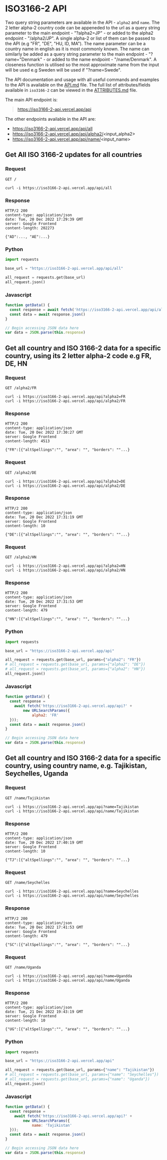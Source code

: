 # ISO3166-2 API

Two query string parameters are available in the API - `alpha2` and `name`. The 2 letter alpha-2 country code can be appeneded to the url as a query string parameter to the main endpoint - "?alpha2=JP" - or added to the alpha2 endpoint - "/alpha2/JP". A single alpha-2 or list of them can be passed to the API (e.g "FR", "DE", "HU, ID, MA"). The name parameter can be a country name in english as it is most commonly known. The name can similarly be added as a query string parameter to the main endpoint - "?name="Denmark" - or added to the name endpoint - "/name/Denmark". A closeness function is utilised so the most approximate name from the input will be used e.g Sweden will be used if "?name=Swede". 

The API documentation and usage with all useful commands and examples to the API is available on the [API.md](https://github.com/amckenna41/iso3166-2-api/API.md) file. The full list of attributes/fields available in `iso3166-2` can be viewed in the [ATTRIBUTES.md][attributes] file.

The main API endpoint is:

> https://iso3166-2-api.vercel.app/api

The other endpoints available in the API are:
* https://iso3166-2-api.vercel.app/api/all
* https://iso3166-2-api.vercel.app/api/alpha2/<input_alpha2>
* https://iso3166-2-api.vercel.app/api/name/<input_name>

Get All ISO 3166-2 updates for all countries
-------------------------------------------
### Request
`GET /`

    curl -i https://iso3166-2-api.vercel.app/api/all

### Response
    HTTP/2 200 
    content-type: application/json
    date: Tue, 20 Dec 2022 17:29:39 GMT
    server: Google Frontend
    content-length: 202273

    {"AD":..., "AE":...}

### Python
```python
import requests

base_url = "https://iso3166-2-api.vercel.app/api/all"

all_request = requests.get(base_url)
all_request.json() 
```

### Javascript
```javascript
function getData() {
  const response = await fetch('https://iso3166-2-api.vercel.app/api/all')
  const data = await response.json()
}

// Begin accessing JSON data here
var data = JSON.parse(this.response)
```

Get all country and ISO 3166-2 data for a specific country, using its 2 letter alpha-2 code e.g FR, DE, HN
----------------------------------------------------------------------------------------------------------

### Request
`GET /alpha2/FR`

    curl -i https://iso3166-2-api.vercel.app/api?alpha2=FR
    curl -i https://iso3166-2-api.vercel.app/api/alpha2/FR

### Response
    HTTP/2 200 
    content-type: application/json
    date: Tue, 20 Dec 2022 17:30:27 GMT
    server: Google Frontend
    content-length: 4513

    {"FR":[{"altSpellings":"", "area": "", "borders": ""...}

### Request
`GET /alpha2/DE`

    curl -i https://iso3166-2-api.vercel.app/api?alpha2=DE
    curl -i https://iso3166-2-api.vercel.app/api/alpha2/DE

### Response
    HTTP/2 200 
    content-type: application/json
    date: Tue, 20 Dec 2022 17:31:19 GMT
    server: Google Frontend
    content-length: 10

    {"DE":[{"altSpellings":"", "area": "", "borders": ""...}

### Request
`GET /alpha2/HN`

    curl -i https://iso3166-2-api.vercel.app/api?alpha2=HN
    curl -i https://iso3166-2-api.vercel.app/api/alpha2/HN

### Response
    HTTP/2 200 
    content-type: application/json
    date: Tue, 20 Dec 2022 17:31:53 GMT
    server: Google Frontend
    content-length: 479

    {"HN":[{"altSpellings":"", "area": "", "borders": ""...}

### Python
```python
import requests

base_url = "https://iso3166-2-api.vercel.app/api"

all_request = requests.get(base_url, params={"alpha2": "FR"})
# all_request = requests.get(base_url, params={"alpha2": "DE"})
# all_request = requests.get(base_url, params={"alpha2": "HN"})
all_request.json() 
```

### Javascript
```javascript
function getData() {
  const response = 
    await fetch('https://iso3166-2-api.vercel.app/api?' + 
        new URLSearchParams({
            alpha2: 'FR'
  }));
  const data = await response.json()
}

// Begin accessing JSON data here
var data = JSON.parse(this.response)
```
Get all country and ISO 3166-2 data for a specific country, using country name, e.g. Tajikistan, Seychelles, Uganda
-------------------------------------------------------------------------------------------------------------------

### Request
`GET /name/Tajikistan`

    curl -i https://iso3166-2-api.vercel.app/api?name=Tajikistan
    curl -i https://iso3166-2-api.vercel.app/api/name/Tajikistan

### Response
    HTTP/2 200 
    content-type: application/json
    date: Tue, 20 Dec 2022 17:40:19 GMT
    server: Google Frontend
    content-length: 10

    {"TJ":[{"altSpellings":"", "area": "", "borders": ""...}

### Request
`GET /name/Seychelles`

    curl -i https://iso3166-2-api.vercel.app/api?name=Seychelles
    curl -i https://iso3166-2-api.vercel.app/api/name/Seychelles

### Response
    HTTP/2 200 
    content-type: application/json
    date: Tue, 20 Dec 2022 17:41:53 GMT
    server: Google Frontend
    content-length: 479

    {"SC":[{"altSpellings":"", "area": "", "borders": ""...}

### Request
`GET /name/Uganda`

    curl -i https://iso3166-2-api.vercel.app/api?name=Ugandda
    curl -i https://iso3166-2-api.vercel.app/api/name/Uganda

### Response
    HTTP/2 200 
    content-type: application/json
    date: Tue, 21 Dec 2022 19:43:19 GMT
    server: Google Frontend
    content-length: 10

    {"UG":[{"altSpellings":"", "area": "", "borders": ""...}

### Python
```python
import requests

base_url = "https://iso3166-2-api.vercel.app/api"

all_request = requests.get(base_url, params={"name": "Tajikistan"})
# all_request = requests.get(base_url, params={"name": "Seychelles"})
# all_request = requests.get(base_url, params={"name": "Uganda"})
all_request.json() 
```

### Javascript
```javascript
function getData() {
  const response = 
    await fetch('https://iso3166-2-api.vercel.app/api?' + 
        new URLSearchParams({
            name: 'Tajikistan'
  }));
  const data = await response.json()
}

// Begin accessing JSON data here
var data = JSON.parse(this.response)
```

[attributes]: https://github.com/amckenna41/iso3166-2-api/ATTRIBUTES.md 
